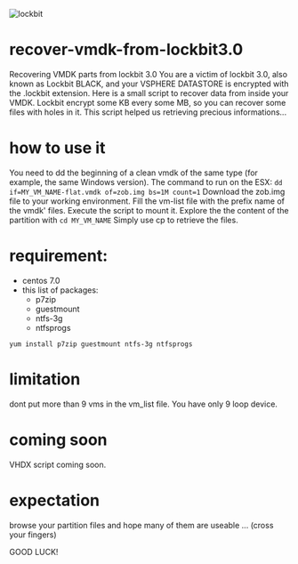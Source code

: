 ![lockbit](https://user-images.githubusercontent.com/9450193/218279017-f80057b4-8830-46af-b77e-211decbcfb99.jpeg)

# recover-vmdk-from-lockbit3.0
Recovering VMDK parts from lockbit 3.0
You are a victim of lockbit 3.0, also known as Lockbit BLACK, and your VSPHERE DATASTORE is encrypted with the .lockbit extension.
Here is a small script to recover data from inside your VMDK.
Lockbit encrypt some KB every some MB, so you can recover some files with holes in it.
This script helped us retrieving precious informations...

# how to use it
 You need to dd the beginning of a clean vmdk of the same type (for example, the same Windows version).
 The command to run on the ESX:
`dd if=MY_VM_NAME-flat.vmdk of=zob.img bs=1M count=1`
Download the zob.img file to your working environment.
Fill the vm-list file with the prefix name of the vmdk' files.
Execute the script to mount it.
Explore the the content of the partition with `cd MY_VM_NAME`
Simply use cp to retrieve the files.
 
# requirement:
 - centos 7.0
 - this list of packages:
    - p7zip
    - guestmount
    - ntfs-3g
    - ntfsprogs

`yum install p7zip guestmount ntfs-3g ntfsprogs`
   
   
# limitation
dont put more than 9 vms in the vm_list file. 
You have only 9 loop device.

# coming soon
VHDX script coming soon.
  
# expectation
browse your partition files and hope many of them are useable ... (cross your fingers)

GOOD LUCK!
